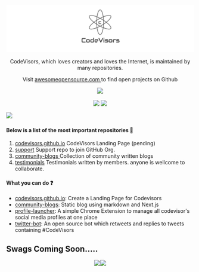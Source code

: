<p align="center"><a href="https://codevisors.github.io"><img src="https://github.com/CodeVisors/.github/blob/main/assets/1620011289961.jpg"></a></p>

<p align="center">CodeVisors, which loves creators and loves the Internet, is maintained by many repositories.</p>
<p align="center">Visit <a href="https://awesomeopensource.com">awesomeopensource.com </a>to find open projects on Github</p>

<p align="center">
  <img src="https://readme-typing-svg.herokuapp.com?lines=Welcome+to+CodeVisors+GitHub+Org.;Let's+Support+each+other;Start+Contributing+now"></a>
</p>

<p align="center">
  <a href="https://codevisors.github.io"><img src="https://img.shields.io/website?label=codevisors.github.io&style=for-the-badge&url=https%3A%2F%2Fcodestackr.com"></a>
  <a href="https://twitter.com/intent/follow?original_referer=https%3A%2F%2Fgithub.com%2FcodeSTACKr&screen_name=ankushsgandhi"><img src="https://img.shields.io/twitter/follow/ankushsgandhi?color=1DA1F2&logo=twitter&style=for-the-badge"></a>
</p>

<img src="https://user-images.githubusercontent.com/73097560/115834477-dbab4500-a447-11eb-908a-139a6edaec5c.gif">

#### Below is a list of the most important repositories 📙
1) <a href="https://github.com/CodeVisors/codevisors.github.io">codevisors.github.io</a> CodeVisors Landing Page (pending)
2) <a href="https://github.com/CodeVisors/support">support</a> Support repo to join GitHub Org.
3) <a href="https://github.com/CodeVisors/community-blogs">community-blogs </a> Collection of community written blogs
4) <a href="https://github.com/CodeVisors/testimonials">testimonials</a> Testimonials written by members. anyone is wellcome to collaborate.

#### What you can do ❓
- [codevisors.github.io](https://codevisors.github.io): Create a Landing Page for Codevisors
- [community-blogs](https://github.com/CodeVisors/community-blogs): Static blog using markdown and Next.js 
- [profile-launcher](https://github.com/CodeVisors/codevisor-profile-launcher): A simple Chrome Extension to manage all codevisor's social media profiles at one place
- [twitter-bot](https://github.com/CodeVisors/codevisor-twitter-bot): An open source bot which retweets and replies to tweets containing #CodeVisors


## Swags Coming Soon.....
<p align="center">
<img src="https://user-images.githubusercontent.com/55637484/133582687-d07cf407-67fb-45a8-bddb-f8191b1a276a.jpg" width="400"/><img src="https://user-images.githubusercontent.com/55637484/133582703-aaee89c1-74c2-481c-8fff-c1655a1448f1.jpg" width="400"/></p>
